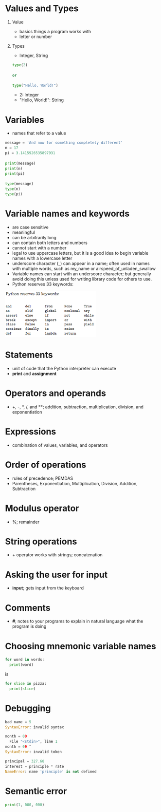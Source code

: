 # Values and Types
1.  Value
    - basics things a program works with
    - letter or number

2.  Types
    - Integer, String

    ``` python
    type(2)

    or

    type("Hello, World!")

    ```

    - 2: Integer
    - "Hello, World!": String

# Variables
- names that refer to a value

``` python
message = 'And now for something completely different'
n = 17
pi = 3.1415926535897931

print(message)
print(n)
print(pi)

type(message)
type(n)
type(pi)
```

# Variable names and keywords
- are case sensitive
- meaningful
- can be arbitrarily long
- can contain both letters and numbers
- cannot start with a number
- legal to use uppercase letters, but it is a good idea to begin variable names with a lowercase letter
- underscore character \(\_\) can appear in a name; often used in names with multiple words, such as my_name or airspeed_of_unladen_swallow
- Variable names can start with an underscore character; but generally avoid doing this unless used for writing library code for others to use.
- Python reserves 33 keywords:

![GitHub Logo](img/python_rsv.png)


# Statements
- unit of code that the Python interpreter can execute
- **print** and **assignment**

# Operators and operands
- \+, \-, \*, \/, and \*\*; addition, subtraction, multiplication, division, and exponentiation

# Expressions
- combination of values, variables, and operators

# Order of operations
- rules of precedence; PEMDAS
- Parentheses, Exponentiation, Multiplication, Division, Addition, Subtraction

# Modulus operator
- \%; remainder

# String operations
- \+ operator works with strings; concatenation

# Asking the user for input
- **input**; gets input from the keyboard

# Comments
- **#**; notes to your programs to explain in natural language what the program is doing

# Choosing mnemonic variable names
``` python
for word in words:
  print(word)
```

is

``` python
for slice in pizza:
  print(slice)
```

# Debugging
``` python
bad name = 5
SyntaxError: invalid syntax
```

``` python
month = 09
  File "<stdin>", line 1
month = 09 ^
SyntaxError: invalid token
```

``` python
principal = 327.68
interest = principle * rate
NameError: name 'principle' is not defined
```

# Semantic error
``` python
print(1, 000, 000)
```
